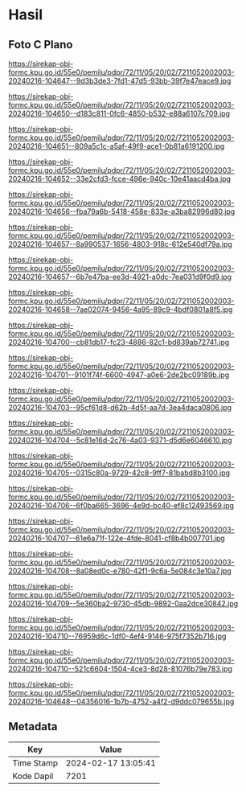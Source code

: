 # Hasil

## Foto C Plano

https://sirekap-obj-formc.kpu.go.id/55e0/pemilu/pdpr/72/11/05/20/02/7211052002003-20240216-104647--9d3b3de3-7fd1-47d5-93bb-39f7e47eace9.jpg

https://sirekap-obj-formc.kpu.go.id/55e0/pemilu/pdpr/72/11/05/20/02/7211052002003-20240216-104650--d183c811-0fc6-4850-b532-e88a6107c709.jpg

https://sirekap-obj-formc.kpu.go.id/55e0/pemilu/pdpr/72/11/05/20/02/7211052002003-20240216-104651--809a5c1c-a5af-49f9-ace1-0b81a6191200.jpg

https://sirekap-obj-formc.kpu.go.id/55e0/pemilu/pdpr/72/11/05/20/02/7211052002003-20240216-104652--33e2cfd3-fcce-496e-940c-10e41aacd4ba.jpg

https://sirekap-obj-formc.kpu.go.id/55e0/pemilu/pdpr/72/11/05/20/02/7211052002003-20240216-104656--fba79a6b-5418-458e-833e-a3ba82996d80.jpg

https://sirekap-obj-formc.kpu.go.id/55e0/pemilu/pdpr/72/11/05/20/02/7211052002003-20240216-104657--8a990537-1656-4803-918c-612e540df79a.jpg

https://sirekap-obj-formc.kpu.go.id/55e0/pemilu/pdpr/72/11/05/20/02/7211052002003-20240216-104657--6b7e47ba-ee3d-4921-a0dc-7ea031d9f0d9.jpg

https://sirekap-obj-formc.kpu.go.id/55e0/pemilu/pdpr/72/11/05/20/02/7211052002003-20240216-104658--7ae02074-9456-4a95-89c9-4bdf0801a8f5.jpg

https://sirekap-obj-formc.kpu.go.id/55e0/pemilu/pdpr/72/11/05/20/02/7211052002003-20240216-104700--cb81db17-fc23-4886-82c1-bd839ab72741.jpg

https://sirekap-obj-formc.kpu.go.id/55e0/pemilu/pdpr/72/11/05/20/02/7211052002003-20240216-104701--9101f74f-6600-4947-a0e6-2de2bc09189b.jpg

https://sirekap-obj-formc.kpu.go.id/55e0/pemilu/pdpr/72/11/05/20/02/7211052002003-20240216-104703--95cf61d8-d62b-4d5f-aa7d-3ea4daca0806.jpg

https://sirekap-obj-formc.kpu.go.id/55e0/pemilu/pdpr/72/11/05/20/02/7211052002003-20240216-104704--5c81e16d-2c76-4a03-9371-d5d6e6046610.jpg

https://sirekap-obj-formc.kpu.go.id/55e0/pemilu/pdpr/72/11/05/20/02/7211052002003-20240216-104705--0315c80a-9729-42c8-9ff7-81babd8b3100.jpg

https://sirekap-obj-formc.kpu.go.id/55e0/pemilu/pdpr/72/11/05/20/02/7211052002003-20240216-104706--6f0ba665-3696-4e9d-bc40-ef8c12493569.jpg

https://sirekap-obj-formc.kpu.go.id/55e0/pemilu/pdpr/72/11/05/20/02/7211052002003-20240216-104707--61e6a71f-122e-4fde-8041-cf8b4b007701.jpg

https://sirekap-obj-formc.kpu.go.id/55e0/pemilu/pdpr/72/11/05/20/02/7211052002003-20240216-104708--8a08ed0c-e780-42f1-9c6a-5e084c3e10a7.jpg

https://sirekap-obj-formc.kpu.go.id/55e0/pemilu/pdpr/72/11/05/20/02/7211052002003-20240216-104709--5e360ba2-9730-45db-9892-0aa2dce30842.jpg

https://sirekap-obj-formc.kpu.go.id/55e0/pemilu/pdpr/72/11/05/20/02/7211052002003-20240216-104710--76959d6c-1df0-4ef4-9146-975f7352b716.jpg

https://sirekap-obj-formc.kpu.go.id/55e0/pemilu/pdpr/72/11/05/20/02/7211052002003-20240216-104710--521c6604-1504-4ce3-8d28-81076b79e783.jpg

https://sirekap-obj-formc.kpu.go.id/55e0/pemilu/pdpr/72/11/05/20/02/7211052002003-20240216-104648--04356016-1b7b-4752-a4f2-d9ddc079655b.jpg


## Metadata

| Key        | Value               |
| ---------- | ------------------- |
| Time Stamp | 2024-02-17 13:05:41 |
| Kode Dapil | 7201                |



